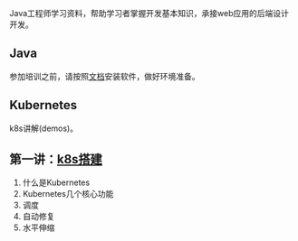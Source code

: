 Java工程师学习资料，帮助学习者掌握开发基本知识，承接web应用的后端设计开发。


## Java

参加培训之前，请按照[文档](docs/preparation.md)安装软件，做好环境准备。

## Kubernetes

k8s讲解(demos)。

## 第一讲：[k8s搭建](./docs/history.md)

1. 什么是Kubernetes
2. Kubernetes几个核心功能
3. 调度
4. 自动修复
5. 水平伸缩
